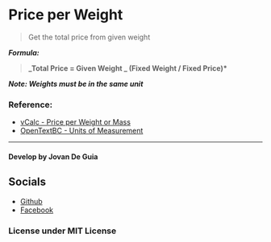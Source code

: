 # Price per Weight

> Get the total price from given weight

**_Formula:_**

> **_Total Price = Given Weight _ (Fixed Weight / Fixed Price)\***

**_Note: Weights must be in the same unit_**

### Reference:

- [vCalc - Price per Weight or Mass](https://www.vcalc.com/wiki/vCalc/Price+per+Weight+or+Mass)
- [OpenTextBC - Units of Measurement](https://opentextbc.ca/basickitchenandfoodservicemanagement/chapter/units-of-measurement/)

---

#### Develop by Jovan De Guia

## Socials

- [Github](https://github.com/jxmked)
- [Facebook](https://www.facebook.com/deguia25)

### License under MIT License
